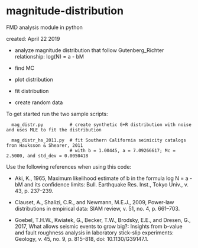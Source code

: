 # magnitude-distribution
FMD analysis module in python

created: April 22 2019

- analyze magnitude distribution that follow Gutenberg_Richter relationship:
log(N) = a - bM

- find MC
- plot distribution
- fit distribution 
- create random data

To get started run the two sample scripts:

      mag_distr.py          # create synthetic G+R distribution with noise and uses MLE to fit the distribution
      
      mag_distr_hs_2011.py  # fit Southern California seimicity catalogs fron Hauksson & Shearer, 2011
                            # with b = 1.00445, a = 7.09266617; Mc = 2.5000, and std_dev = 0.0050418

Use the following references when using this code:

- Aki, K., 1965, Maximum likelihood estimate of b in the formula log N = a - bM and its confidence limits: Bull. Earthquake Res. Inst., Tokyo Univ., v. 43, p. 237–239.

- Clauset, A., Shalizi, C.R., and Newmann, M.E.J., 2009, Power-law distributions in empirical data: SIAM review, v. 51, no. 4, p. 661–703.

- Goebel, T.H.W., Kwiatek, G., Becker, T.W., Brodsky, E.E., and Dresen, G., 2017, What allows seismic events to grow big?: Insights from b-value and fault roughness analysis in laboratory stick-slip experiments: Geology, v. 45, no. 9, p. 815–818, doi: 10.1130/G39147.1.
